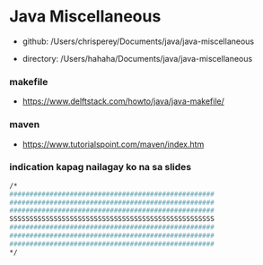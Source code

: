 

# Java Miscellaneous

- github: /Users/chrisperey/Documents/java/java-miscellaneous

- directory: /Users/hahaha/Documents/java/java-miscellaneous



### makefile
- https://www.delftstack.com/howto/java/java-makefile/



### maven
- https://www.tutorialspoint.com/maven/index.htm




### indication kapag nailagay ko na sa slides
```sh
/*
###################################################
###################################################
###################################################
SSSSSSSSSSSSSSSSSSSSSSSSSSSSSSSSSSSSSSSSSSSSSSSSSSS
###################################################
###################################################
###################################################
*/
```


